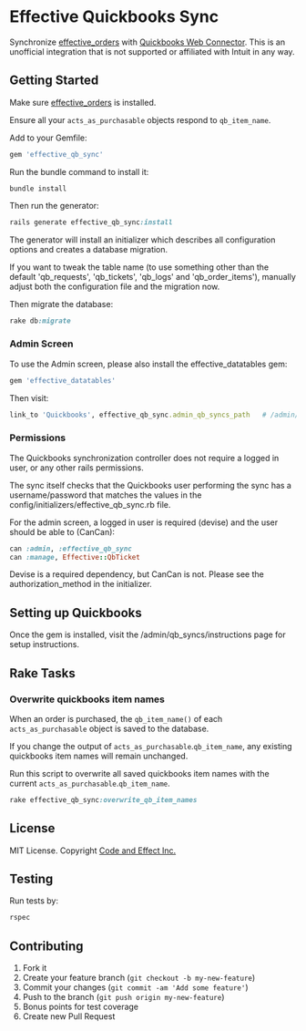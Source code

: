 # Effective Quickbooks Sync

Synchronize [effective_orders](https://github.com/code-and-effect/effective_orders) with [Quickbooks Web Connector](https://developer.intuit.com/docs/quickbooks_web_connector). This is an unofficial integration that is not supported or affiliated with Intuit in any way.

## Getting Started

Make sure [effective_orders](https://github.com/code-and-effect/effective_orders) is installed.

Ensure all your `acts_as_purchasable` objects respond to `qb_item_name`.


Add to your Gemfile:

```ruby
gem 'effective_qb_sync'
```

Run the bundle command to install it:

```console
bundle install
```

Then run the generator:

```ruby
rails generate effective_qb_sync:install
```

The generator will install an initializer which describes all configuration options and creates a database migration.

If you want to tweak the table name (to use something other than the default 'qb_requests', 'qb_tickets', 'qb_logs' and 'qb_order_items'), manually adjust both the configuration file and the migration now.

Then migrate the database:

```ruby
rake db:migrate
```

### Admin Screen

To use the Admin screen, please also install the effective_datatables gem:

```ruby
gem 'effective_datatables'
```

Then visit:

```ruby
link_to 'Quickbooks', effective_qb_sync.admin_qb_syncs_path   # /admin/qb_syncs
```

### Permissions

The Quickbooks synchronization controller does not require a logged in user, or any other rails permissions.

The sync itself checks that the Quickbooks user performing the sync has a username/password that matches the values in the config/initializers/effective_qb_sync.rb file.

For the admin screen, a logged in user is required (devise) and the user should be able to (CanCan):

```ruby
can :admin, :effective_qb_sync
can :manage, Effective::QbTicket
```

Devise is a required dependency, but CanCan is not.  Please see the authorization_method in the initializer.

## Setting up Quickbooks

Once the gem is installed, visit the /admin/qb_syncs/instructions page for setup instructions.

## Rake Tasks

### Overwrite quickbooks item names

When an order is purchased, the `qb_item_name()` of each `acts_as_purchasable` object is saved to the database.

If you change the output of `acts_as_purchasable`.`qb_item_name`, any existing quickbooks item names will remain unchanged.

Run this script to overwrite all saved quickbooks item names with the current `acts_as_purchasable`.`qb_item_name`.

```ruby
rake effective_qb_sync:overwrite_qb_item_names
```

## License

MIT License.  Copyright [Code and Effect Inc.](http://www.codeandeffect.com/)

## Testing

Run tests by:

```ruby
rspec
```

## Contributing

1. Fork it
2. Create your feature branch (`git checkout -b my-new-feature`)
3. Commit your changes (`git commit -am 'Add some feature'`)
4. Push to the branch (`git push origin my-new-feature`)
5. Bonus points for test coverage
6. Create new Pull Request

